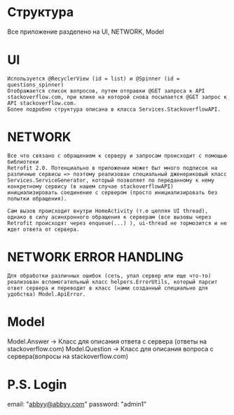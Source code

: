 # Структура
Все приложение разделено на UI, NETWORK, Model
# UI
    Используется @RecyclerView (id = list) и @Spinner (id = questions_spinner)
    Отображается список вопросов, путем отправки @GET запроса к API stackoverflow.com, при клике на которой снова посылается @GET запрос к API stackoverflow.com.
    Более подробно структура описана в класса Services.StackoverflowAPI.

# NETWORK
    Все что связано с обращением к серверу и запросам происходит с помощью библиотеки
    Retrofit 2.0. Потенциально в приложении может быт много подписок на различные сервисы => поэтому реализован специальный дженериковый класс Services.ServiceGenerator, который позволяет по переданному к нему конкретному сервису (в нашем случае stackoverflowAPI)
    инициализировать соединение с сервером (просто инициализировать без попытки обращения).

    Сам вызов происходит внутри HomeActivity (т.е цепляя UI thread), однако в силу асинхронного обращения к серверам (все вызовы через Retrofit происходят через enqueue(...) ), ui-thread не тормозится и не ждет ответа от сервера.

# NETWORK ERROR HANDLING
    Для обработки различных ошибок (сеть, упал сервер или еще что-то) реализован вспомогательный класс helpers.ErrorUtils, который парсит ответ сервера и переводит в класс (нами созданный специально для удобства) Model.ApiError.

# Model

Model.Answer -> Класс для описания ответа с сервера (ответы на stackoverflow.com)
Model.Question -> Класс для описания вопроса с сервера(вопросы на stackoverflow.com)


# P.S. Login
email: "abbyy@abbyy.com"
password: "admin1"